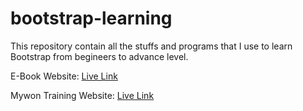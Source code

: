 # bootstrap-learning

This repository contain all the stuffs and programs that I use to learn Bootstrap from begineers to advance level.

<p>
E-Book Website: <a href="https://mehdiali-mk.github.io/bootstrap-learning/Ebook%20Website/" target="_blank">Live Link</a>
</p>
<p>
Mywon Training Website: <a href="https://mehdiali-mk.github.io/bootstrap-learning/Myown%20Traning%20Website/" target="_blank">Live Link</a>
</p>
